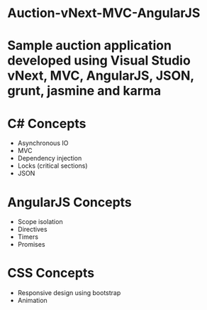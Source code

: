 # Auction-vNext-MVC-AngularJS
<div>
  <h1>Sample auction application developed using Visual Studio vNext, MVC, AngularJS, JSON, grunt, jasmine and karma</h1>
</div>

<div>
  <h1>C# Concepts</h1>
  <ul>
    <li>Asynchronous IO</li>
    <li>MVC</li>
    <li>Dependency injection</li>
    <li>Locks (critical sections)</li>
    <li>JSON</li>
  </ul>
</div>

<div>
  <h1>AngularJS Concepts</h1>
  <ul>
    <li>Scope isolation</li>
    <li>Directives</li>
    <li>Timers</li>
    <li>Promises</li>
  </ul>
</div>
  
<div>
  <h1>CSS Concepts</h1>
  <ul>
    <li>Responsive design using bootstrap</li>
    <li>Animation</li>
  </ul>
</div>
